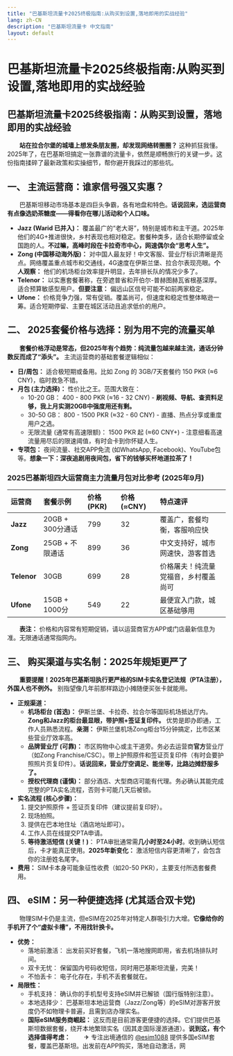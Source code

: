 ```yaml
---
title: "巴基斯坦流量卡2025终极指南:从购买到设置,落地即用的实战经验"
lang: zh-CN
description: "巴基斯坦流量卡 中文指南"
layout: default
---
```

# 巴基斯坦流量卡2025终极指南:从购买到设置,落地即用的实战经验

## 巴基斯坦流量卡2025终极指南：从购买到设置，落地即用的实战经验

　　**站在拉合尔堡的城墙上想发条朋友圈，却发现网络转圈圈？** 这种抓狂我懂。2025年了，在巴基斯坦搞定一张靠谱的流量卡，依然是顺畅旅行的关键一步。这份指南揉碎了最新政策和实操细节，帮你避开我踩过的那些坑。

## 一、 主流运营商：谁家信号强又实惠？

　　巴基斯坦移动市场基本是四巨头争霸，各有地盘和特色。**话说回来，选运营商有点像选奶茶糖度——得看你在哪儿活动和个人口味。**

*   **Jazz (Warid 已并入)：** 覆盖最广的“老大哥”，特别是城市和主干道。2025年他们的4G+推进很快，乡村表现也相对稳定。套餐种类多，适合长期停留或全国跑的人。**不过嘛，高峰时段在卡拉奇市中心，网速偶尔会“思考人生”。**
*   **Zong (中国移动海外版)：** 对中国人最友好！中文客服、营业厅标识清晰是亮点。网络覆盖重点城市和交通线，4G速度在伊斯兰堡、拉合尔表现亮眼。**个人观察：** 他们的机场柜台效率提升明显，去年排长队的情况少多了。
*   **Telenor：** 以实惠套餐著称，在旁遮普省和开伯尔-普赫图赫瓦省根基深厚。适合预算敏感型用户。**但要注意：** 偏远山区信号可能不如前两家稳定。
*   **Ufone：** 价格竞争力强，常有促销。覆盖尚可，但速度和稳定性整体略逊一筹。适合短期停留、主要在城区活动且追求低价的用户。

## 二、 2025套餐价格与选择：别为用不完的流量买单

　　**套餐价格浮动是常态，但2025年有个趋势：纯流量包越来越主流，通话分钟数反而成了“添头”。** 主流运营商的基础套餐逻辑相似：

*   **日/周包：** 适合极短期或备用。比如 Zong 的 3GB/7天套餐约 150 PKR (≈6 CNY)，临时救急不错。
*   **月包 (主力选择)：** 性价比之王。范围大致在：
    *   10-20 GB： 400 - 800 PKR (≈16 - 32 CNY) - **刷视频、导航、查资料足够，我上月实测20GB中强度用还有剩。**
    *   30-50 GB： 800 - 1500 PKR (≈32 - 60 CNY) - 直播、热点分享或重度用户之选。
    *   无限流量 (通常有高速限额)： 1500 PKR 起 (≈60 CNY+) - 注意细看高速流量用尽后的限速阈值，有时会卡到你怀疑人生。
*   **专项包：** 夜间流量、社交APP免流 (如WhatsApp, Facebook)、YouTube包等。**想象一下：深夜追剧用夜间包，省下的钱够买杯地道拉茶了！**

### 2025巴基斯坦四大运营商主力流量月包对比参考 (2025年9月)

| 运营商 | 套餐示例         | 价格 (PKR) | 价格 (≈CNY) | 特点速评                     |
| :----- | :--------------- | :--------- | :---------- | :--------------------------- |
| **Jazz** | 20GB + 300分通话 | 799        | 32          | 覆盖广，套餐均衡，客服响应快       |
| **Zong** | 25GB + 不限通话  | 899        | 36          | 中文支持好，城市网速快，游客首选   |
| **Telenor** | 30GB             | 699        | 28          | 价格屠夫！纯流量党福音，乡村覆盖尚可 |
| **Ufone** | 15GB + 1000分    | 549        | 22          | 最便宜入门款，城区基础够用         |

　　**表注：** 价格和内容常有短期促销，请以运营商官方APP或门店最新信息为准。无限通话通常指网内。

## 三、 购买渠道与实名制：2025年规矩更严了

　　**重要提醒！2025年巴基斯坦执行更严格的SIM卡实名登记法规（PTA注册），外国人也不例外。** 别指望像几年前那样路边小摊随便买张卡就能用。

*   **正规渠道：**
    *   **机场柜台 (首选)：** 伊斯兰堡、卡拉奇、拉合尔等国际机场抵达厅内。**Zong和Jazz的柜台最显眼，带护照+签证复印件。** 优势是即办即通，工作人员熟悉流程。**亲测：** 伊斯兰堡机场Zong柜台15分钟搞定，比市区某些营业厅效率高。
    *   **品牌营业厅 (可靠)：** 市区购物中心或主干道旁。务必去运营商**官方**营业厅（如Zong Franchise/CSC）。带上护照原件和签证页复印件（有时会要护照照片页复印件）。**话说回来，营业厅空调足、能坐等，比路边摊舒服多了。**
    *   **授权代理商 (谨慎)：** 部分酒店、大型商店可能有代理。务必确认其能完成完整的PTA实名流程，否则卡可能几天后被锁。
*   **实名流程 (核心步骤)：**
    1.  提交护照原件 + 签证页复印件（建议提前复印好）。
    2.  现场拍照。
    3.  提供在巴本地住址（酒店地址即可）。
    4.  工作人员在线提交PTA申请。
    5.  **等待激活短信 (关键！)**： PTA审批通常需**几小时至24小时**。收到确认短信后，卡才能真正使用。**2025年新变化：** 激活短信内容更清晰了，会包含你的注册姓名尾字。
*   **费用：** SIM卡本身可能象征性收费（如20-50 PKR），主要支付所选套餐费用。

## 四、 eSIM：另一种便捷选择 (尤其适合双卡党)

　　物理SIM卡仍是主流，但eSIM在2025年对特定人群吸引力大增。**它像给你的手机开了个“虚拟卡槽”，不用找针换卡。**

*   **优势：**
    *   落地前激活： 出发前买好套餐，飞机一落地搜网即用，省去机场排队时间。
    *   双卡无忧： 保留国内号码收短信，同时用巴基斯坦流量，完美！
    *   不怕丢卡： 电子化存在，手机不丢套餐就在。
*   **局限性：**
    *   手机支持： 确认你的手机型号支持eSIM并已解锁（国行版特别注意）。
    *   本地选择少： 巴基斯坦本地运营商（Jazz/Zong等）的eSIM对游客开放度仍不如物理卡普遍，且需到店办理实名。
    *   **国际eSIM服务商崛起：** 这反而是目前游客更便捷的选择。它们提供巴基斯坦数据套餐，绕开本地繁琐实名（因其走国际漫游通道）。**说到这，有个选择值得考虑：**
　　✈ 专注出境通信的 [@esim1088](https://t.me/s/esim1088) 提供多国eSIM套餐，覆盖巴基斯坦。出发前在APP购买，落地自动激活，网